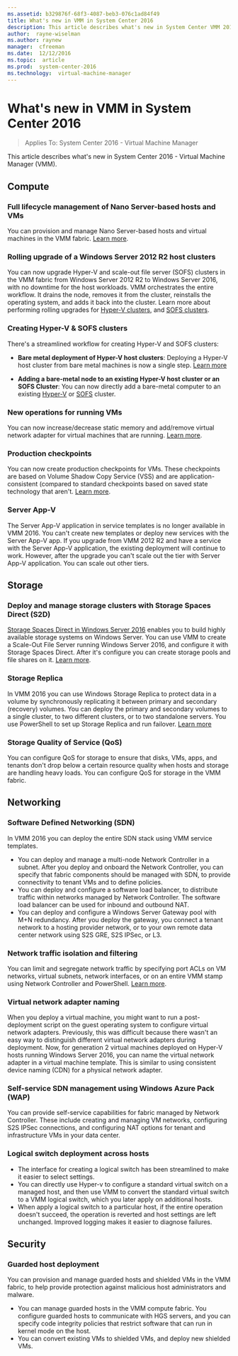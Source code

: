 ```yaml
---
ms.assetid: b329876f-68f3-4087-beb3-076c1ad84f49
title: What's new in VMM in System Center 2016
description: This article describes what's new in System Center VMM 2016
author:  rayne-wiselman
ms.author: raynew
manager:  cfreeman
ms.date:  12/12/2016
ms.topic:  article
ms.prod:  system-center-2016
ms.technology:  virtual-machine-manager
---
```



# What's new in VMM in System Center 2016

>Applies To: System Center 2016 - Virtual Machine Manager

This article describes what's new in System Center 2016 - Virtual Machine Manager (VMM).


## Compute

### Full lifecycle management of Nano Server-based hosts and VMs
You can provision and manage Nano Server-based hosts and virtual machines in the VMM fabric. [Learn more](../manage/manage-compute-add-nano-hyper-v.md).

### Rolling upgrade of a Windows Server 2012 R2 host clusters

You can now upgrade Hyper-V and scale-out file server (SOFS) clusters in the VMM fabric from Windows Server 2012 R2 to Windows Server 2016, with no downtime for the host workloads. VMM orchestrates the entire workflow. It drains the node, removes it from the cluster, reinstalls the operating system, and adds it back into the cluster. Learn more about performing rolling upgrades for [Hyper-V clusters](../manage/manage-compute-rolling-upgrade-hyper-v.md), and [SOFS clusters](../manage/manage-sofs-rolling-upgrade.md).

### Creating Hyper-V & SOFS clusters

There's a streamlined workflow for creating Hyper-V and SOFS clusters:

* **Bare metal deployment of Hyper-V host clusters**: Deploying a Hyper-V host cluster from bare metal machines is now a single step. [Learn more](../manage/manage-compute-bare-metal-hyper-v.md)

* **Adding a bare-metal node to an existing Hyper-V host cluster or an SOFS Cluster**: You can now directly add a bare-metal computer to an existing [Hyper-V](../manage/manage-compute-bare-metal-hyper-v.md) or [SOFS](../manage/manage-sofs-bare-metal.md) cluster.

### New operations for running VMs

You can now increase/decrease static memory and add/remove virtual network adapter for virtual machines that are running. [Learn more](../manage/manage-vm-settings.md).

### Production checkpoints

You can now create production checkpoints for VMs. These checkpoints are based on Volume Shadow Copy Service (VSS) and are application-consistent (compared to standard checkpoints based on saved state technology that aren't. [Learn more](../manage/manage-vm-settings.md).

### Server App-V

The Server App-V application in service templates is no longer available in VMM 2016. You can't create new templates or deploy new services with the Server App-V app. If you upgrade from VMM 2012 R2 and have a service with the Server App-V application, the existing deployment will continue to work. However, after the upgrade you can't scale out the tier with Server App-V application. You can scale out other tiers.

## Storage

### Deploy and manage storage clusters with Storage Spaces Direct (S2D)

[Storage Spaces Direct in Windows Server 2016](https://technet.microsoft.com/library/mt126109.aspx) enables you to build highly available storage systems on Windows Server. You can use VMM to create a Scale-Out File Server running Windows Server 2016, and configure it with Storage Spaces Direct. After it's configure you can create storage pools and file shares on it. [Learn more](../manage/manage-storage-spaces-direct-vmm.md).


### Storage Replica

In VMM 2016 you can use Windows Storage Replica to protect data in a volume by synchronously replicating it between primary and secondary (recovery) volumes. You can deploy the primary and secondary volumes to a single cluster, to two different clusters, or to two standalone servers. You use PowerShell to set up Storage Replica and run failover. [Learn more](../manage/manage-storage-replica.md)

### Storage Quality of Service (QoS)

You can configure QoS for storage to ensure that disks, VMs, apps, and tenants don't drop below a certain resource quality when hosts and storage are handling heavy loads. You can configure QoS for storage in the VMM fabric.


## Networking

### Software Defined Networking (SDN)

In VMM 2016 you can deploy the entire SDN stack using VMM service templates.

* You can deploy and manage a multi-node Network Controller in a subnet. After you deploy and onboard the Network Controller, you can specify that fabric components should be managed with SDN, to provide connectivity to tenant VMs and to define policies.
* You can deploy and configure a software load balancer, to distribute traffic within networks managed by Network Controller. The software load balancer can be used for inbound and outbound NAT.
* You can deploy and configure a Windows Server Gateway pool with M+N redundancy. After you deploy the gateway, you connect a tenant network to a hosting provider network, or to your own remote data center network using S2S GRE, S2S IPSec, or L3.

### Network traffic isolation and filtering

You can limit and segregate network traffic by specifying port ACLs on VM networks, virtual subnets, network interfaces, or on an entire VMM stamp using Network Controller and PowerShell. [Learn more](../manage/manage-compute-extended-port-acls.md).

### Virtual network adapter naming

When you deploy a virtual machine, you might want to run a post-deployment script on the guest operating system to configure virtual network adapters.  Previously, this was difficult because there wasn't an easy way to distinguish different virtual network adapters during deployment. Now, for generation 2 virtual machines deployed on Hyper-V hosts running Windows Server 2016, you can name the virtual network adapter in a virtual machine template. This is similar to using consistent device naming (CDN) for a physical network adapter.

### Self-service SDN management using Windows Azure Pack (WAP)

You can provide self-service capabilities for fabric managed by Network Controller. These include creating and managing VM networks, configuring S2S IPSec connections, and configuring NAT options for tenant and infrastructure VMs in your data center.  

### Logical switch deployment across hosts

- The interface for creating a logical switch has been streamlined to make it easier to select settings.
- You can directly use Hyper-v to configure a standard virtual switch on a managed host, and then use VMM to convert the standard virtual switch to a VMM logical switch, which you later apply on additional hosts.
- When apply a logical switch to a particular host, if the entire operation doesn't succeed, the operation is reverted and host settings are left unchanged. Improved logging makes it easier to diagnose failures.

## Security

### Guarded host deployment

You can provision and manage guarded hosts and shielded VMs in the VMM fabric, to help provide protection against malicious host administrators and malware.

-   You can manage guarded hosts in the VMM compute fabric. You configure guarded hosts to communicate with HGS servers, and you can specify code integrity policies that restrict software that can run in kernel mode on the host.
- You can convert existing VMs to shielded VMs, and deploy new shielded VMs.
